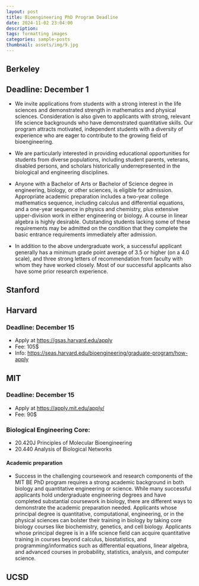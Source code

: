 ```yaml
---
layout: post
title: Bioengineering PhD Program Deadline
date: 2024-11-02 23:04:00
description: 
tags: formatting images
categories: sample-posts
thumbnail: assets/img/9.jpg
---
```


## Berkeley
## Deadline: December 1
* We invite applications from students with a strong interest in the life sciences and demonstrated strength in mathematics and physical sciences. Consideration is also given to applicants with strong, relevant life science backgrounds who have demonstrated quantitative skills. Our program attracts motivated, independent students with a diversity of experience who are eager to contribute to the growing field of bioengineering.

* We are particularly interested in providing educational opportunities for students from diverse populations, including student parents, veterans, disabled persons, and scholars historically underrepresented in the biological and engineering disciplines.

* Anyone with a Bachelor of Arts or Bachelor of Science degree in engineering, biology, or other sciences, is eligible for admission. Appropriate academic preparation includes a two-year college mathematics sequence, including calculus and differential equations, and a one-year sequence in physics and chemistry, plus extensive upper-division work in either engineering or biology. A course in linear algebra is highly desirable. Outstanding students lacking some of these requirements may be admitted on the condition that they complete the basic entrance requirements immediately after admission.

* In addition to the above undergraduate work, a successful applicant generally has a minimum grade point average of 3.5 or higher (on a 4.0 scale), and three strong letters of recommendation from faculty with whom they have worked closely. Most of our successful applicants also have some prior research experience.
  
## Stanford 

## Harvard
### Deadline: December 15
* Apply at https://gsas.harvard.edu/apply
* Fee: 105$
* Info: https://seas.harvard.edu/bioengineering/graduate-program/how-apply
 

## MIT
### Deadline:  December 15
* Apply at  https://apply.mit.edu/apply/
* Fee: 90$
### Biological Engineering Core:
* 20.420J Principles of Molecular Bioengineering
* 20.440 Analysis of Biological Networks

#### Academic preparation
* Success in the challenging coursework and research components of the MIT BE PhD program requires a strong academic background in both biology and quantitative engineering or science. While many successful applicants hold undergraduate engineering degrees and have completed substantial coursework in biology, there are different ways to demonstrate the academic preparation needed. Applicants whose principal degree is quantitative, computational, engineering, or in the physical sciences can bolster their training in biology by taking core biology courses like biochemistry, genetics, and cell biology. Applicants whose principal degree is in a life science field can acquire quantitative training in courses beyond calculus, biostatistics, and programming/informatics such as differential equations, linear algebra, and advanced courses in probability, statistics, analysis, and computer science.

## UCSD
